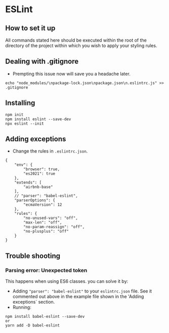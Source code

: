 # ESLint

## How to set it up

All commands stated here should be executed within the root of the directory of the project within which you wish to apply your styling rules.

## Dealing with .gitignore

- Prempting this issue now will save you a headache later.
```
echo "node_modules/\npackage-lock.json\npackage.json\n.eslintrc.js" >> .gitignore
```

## Installing

```
npm init
npm install eslint --save-dev
npx eslint --init
```

## Adding exceptions

- Change the rules in `.eslintrc.json`.

```
{
    "env": {
        "browser": true,
        "es2021": true
    },
    "extends": [
        "airbnb-base"
    ],
    // "parser": "babel-eslint",
    "parserOptions": {
        "ecmaVersion": 12
    },
    "rules": {
        "no-unused-vars": "off",
        "max-len": "off",
        "no-param-reassign": "off",
        "no-plusplus": "off"
    }
}
```

## Trouble shooting

### Parsing error: Unexpected token

This happens when using ES6 classes. you can solve it by:

- Adding `"parser": "babel-eslint"` to your `eslintrc.json` file. See it commented out above in the example file shown in the 'Adding exceptions` section.
- Running:
```
npm install babel-eslint --save-dev
or
yarn add -D babel-eslint
```
